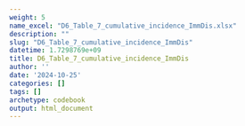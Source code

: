 ```yaml
---
weight: 5
name_excel: "D6_Table_7_cumulative_incidence_ImmDis.xlsx"
description: ""
slug: "D6_Table_7_cumulative_incidence_ImmDis"
datetime: 1.7298769e+09
title: D6_Table_7_cumulative_incidence_ImmDis
author: ''
date: '2024-10-25'
categories: []
tags: []
archetype: codebook
output: html_document
---
```


<div class="tabcontent"></div>
